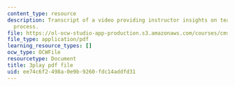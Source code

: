 ```yaml
---
content_type: resource
description: Transcript of a video providing instructor insights on teaching the iterative
  process.
file: https://ol-ocw-studio-app-production.s3.amazonaws.com/courses/cms-611j-creating-video-games-fall-2014/ee74c6f2498a0e9b9260fdc14addfd31_B3_z1qTD2ZE.pdf
file_type: application/pdf
learning_resource_types: []
ocw_type: OCWFile
resourcetype: Document
title: 3play pdf file
uid: ee74c6f2-498a-0e9b-9260-fdc14addfd31
---
```

